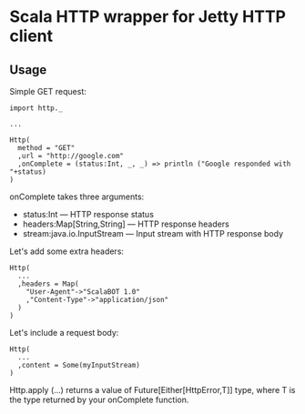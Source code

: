 Scala HTTP wrapper for Jetty HTTP client
========================================

Usage
-----

Simple GET request:

    import http._

    ...

    Http(
      method = "GET"
      ,url = "http://google.com"
      ,onComplete = (status:Int, _, _) => println ("Google responded with "+status)
    )

onComplete takes three arguments:
* status:Int — HTTP response status
* headers:Map[String,String] — HTTP response headers
* stream:java.io.InputStream — Input stream with HTTP response body

Let's add some extra headers:

    Http(
      ...
      ,headers = Map(
        "User-Agent"->"ScalaBOT 1.0"
        ,"Content-Type"->"application/json"
      )
    )

Let's include a request body:

    Http(
      ...
      ,content = Some(myInputStream)
    )

Http.apply (...) returns a value of Future[Either[HttpError,T]] type, where T is the type returned by your
onComplete function.
